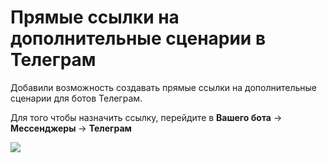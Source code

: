 # Прямые ссылки на дополнительные сценарии в Телеграм

Добавили возможность создавать прямые ссылки на дополнительные сценарии для ботов Телеграм.&#x20;

Для того чтобы назначить ссылку, перейдите в **Вашего бота** → **Мессенджеры** → **Телеграм**

![](../../../.gitbook/assets/0bkhLxSun8I.jpg)
